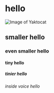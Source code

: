 # hello
![Image of Yaktocat](https://octodex.github.com/images/yaktocat.png)
## smaller hello
### even smaller hello
#### tiny hello
##### tinier hello
###### inside voice hello
